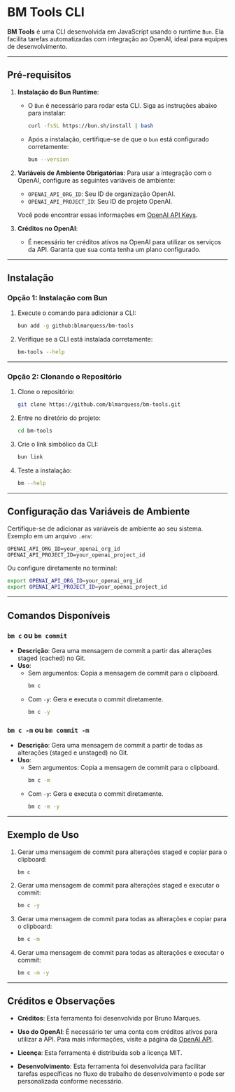 # BM Tools CLI

**BM Tools** é uma CLI desenvolvida em JavaScript usando o runtime `Bun`. Ela facilita tarefas automatizadas com integração ao OpenAI, ideal para equipes de desenvolvimento.

---

## Pré-requisitos

1. **Instalação do Bun Runtime**:
   - O `Bun` é necessário para rodar esta CLI. Siga as instruções abaixo para instalar:
     ```bash
     curl -fsSL https://bun.sh/install | bash
     ```
   - Após a instalação, certifique-se de que o `bun` está configurado corretamente:
     ```bash
     bun --version
     ```

2. **Variáveis de Ambiente Obrigatórias**:
   Para usar a integração com o OpenAI, configure as seguintes variáveis de ambiente:
   - `OPENAI_API_ORG_ID`: Seu ID de organização OpenAI.
   - `OPENAI_API_PROJECT_ID`: Seu ID de projeto OpenAI.

   Você pode encontrar essas informações em [OpenAI API Keys](https://platform.openai.com/account/api-keys).

3. **Créditos no OpenAI**:
   - É necessário ter créditos ativos na OpenAI para utilizar os serviços da API. Garanta que sua conta tenha um plano configurado.

---

## Instalação

### **Opção 1: Instalação com Bun**

1. Execute o comando para adicionar a CLI:
   ```bash
   bun add -g github:blmarquess/bm-tools
   ```

2. Verifique se a CLI está instalada corretamente:
   ```bash
   bm-tools --help
   ```

---

### **Opção 2: Clonando o Repositório**

1. Clone o repositório:
   ```bash
   git clone https://github.com/blmarquess/bm-tools.git
   ```

2. Entre no diretório do projeto:
   ```bash
   cd bm-tools
   ```

3. Crie o link simbólico da CLI:
   ```bash
   bun link
   ```

4. Teste a instalação:
   ```bash
   bm --help
   ```

---

## Configuração das Variáveis de Ambiente

Certifique-se de adicionar as variáveis de ambiente ao seu sistema. Exemplo em um arquivo `.env`:

```plaintext
OPENAI_API_ORG_ID=your_openai_org_id
OPENAI_API_PROJECT_ID=your_openai_project_id
```

Ou configure diretamente no terminal:
```bash
export OPENAI_API_ORG_ID=your_openai_org_id
export OPENAI_API_PROJECT_ID=your_openai_project_id
```

---

## Comandos Disponíveis

### `bm c` ou `bm commit`
- **Descrição**: Gera uma mensagem de commit a partir das alterações staged (cached) no Git.
- **Uso**:
  - Sem argumentos: Copia a mensagem de commit para o clipboard.
    ```bash
    bm c
    ```
  - Com `-y`: Gera e executa o commit diretamente.
    ```bash
    bm c -y
    ```

### `bm c -m` ou `bm commit -m`
- **Descrição**: Gera uma mensagem de commit a partir de todas as alterações (staged e unstaged) no Git.
- **Uso**:
  - Sem argumentos: Copia a mensagem de commit para o clipboard.
    ```bash
    bm c -m
    ```
  - Com `-y`: Gera e executa o commit diretamente.
    ```bash
    bm c -m -y
    ```

---

## Exemplo de Uso

1. Gerar uma mensagem de commit para alterações staged e copiar para o clipboard:
   ```bash
   bm c
   ```

2. Gerar uma mensagem de commit para alterações staged e executar o commit:
   ```bash
   bm c -y
   ```

3. Gerar uma mensagem de commit para todas as alterações e copiar para o clipboard:
   ```bash
   bm c -m
   ```

4. Gerar uma mensagem de commit para todas as alterações e executar o commit:
   ```bash
   bm c -m -y
   ```

---

## Créditos e Observações
- **Créditos**: Esta ferramenta foi desenvolvida por Bruno Marques.

- **Uso do OpenAI**: É necessário ter uma conta com créditos ativos para utilizar a API. Para mais informações, visite a página da [OpenAI API](https://platform.openai.com/account/api-keys).
- **Licença**: Esta ferramenta é distribuída sob a licença MIT.
- **Desenvolvimento**: Esta ferramenta foi desenvolvida para facilitar tarefas específicas no fluxo de trabalho de desenvolvimento e pode ser personalizada conforme necessário.